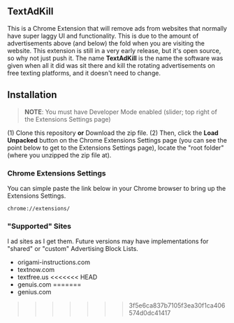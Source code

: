 ## TextAdKill
This is a Chrome Extension that will remove ads from websites that normally have super laggy UI and functionality. This is due to the amount of advertisements above (and below) the fold when you are visiting the website. This extension is still in a very early release, but it's open source, so why not just push it. The name **TextAdKill** is the name the software was given when all it did was sit there and kill the rotating advertisements on free texting platforms, and it doesn't need to change.

## Installation
> __NOTE__: You must have Developer Mode enabled (slider; top right of the Extensions Settings page)

(1) Clone this repository **or** Download the zip file. (2) Then, click the **Load Unpacked** button on the Chrome Extensions Settings page (you can see the point below to get to the Extensions Settings page), locate the "root folder" (where you unzipped the zip file at).

### Chrome Extensions Settings
You can simple paste the link below in your Chrome browser to bring up the Extensions Settings.

```
chrome://extensions/
```

### "Supported" Sites
I ad sites as I get them. Future versions may have implementations for "shared" or "custom" Advertising Block Lists.

- origami-instructions.com
- textnow.com
- textfree.us
<<<<<<< HEAD
- genuis.com
=======
- genius.com
>>>>>>> 3f5e6ca837b7105f3ea30f1ca406574d0dc41417
